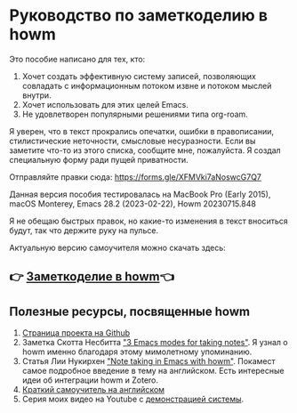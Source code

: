 # Руководство по заметкоделию в howm

Это пособие написано для тех, кто:
1. Хочет создать эффективную систему записей, позволяющих совладать с информационным потоком извне и потоком мыслей внутри.
2. Хочет использовать для этих целей Emacs.
3. Не удовлетворен популярными решениями типа org-roam.

Я уверен, что в текст прокрались опечатки, ошибки в правописании, стилистические неточности, смысловые несуразности. 
Если вы заметите что-то из этого списка, сообщите мне, пожалуйста. Я создал специальную форму ради пущей приватности.

Отправляйте правки сюда:
https://forms.gle/XFMVki7aNoswcG7Q7

Данная версия пособия тестировалась на MacBook Pro (Early 2015), macOS Monterey, Emacs 28.2 (2023-02-22), Howm 20230715.848

Я не обещаю быстрых правок, но какие-то изменения в текст вноситься будут, так что держите руку на пульсе.

Актуальную версию самоучителя можно скачать здесь:

## 👉 [Заметкоделие в howm](https://github.com/Emacs101/howm-manual/blob/main/Howm_tutorial.pdf)👈

## Полезные ресурсы, посвященные howm

1. [Страница проекта на Github](https://github.com/kaorahi/howm)
2. Заметка Скотта Несбитта ["3 Emacs modes for taking notes"](https://opensource.com/article/18/7/emacs-modes-note-taking). Я узнал о howm именно благодаря этому мимолетному упоминанию.
3. Статья Лии Нукирхен ["Note taking in Emacs with howm"](https://leahneukirchen.org/blog/archive/2022/03/note-taking-in-emacs-with-howm.html). Покамест самое подробное введение в тему на английском. Есть интересные идеи об интеграции howm и Zotero.
4. [Краткий самоучитель на английском](https://kaorahi.github.io/howm/README.html)
5. Серия моих видео на Youtube с [демонстрацией системы](https://youtube.com/playlist?list=PL7Hnu5RIVX3LidEkfJgaFOi6YLRLcJWG1).

